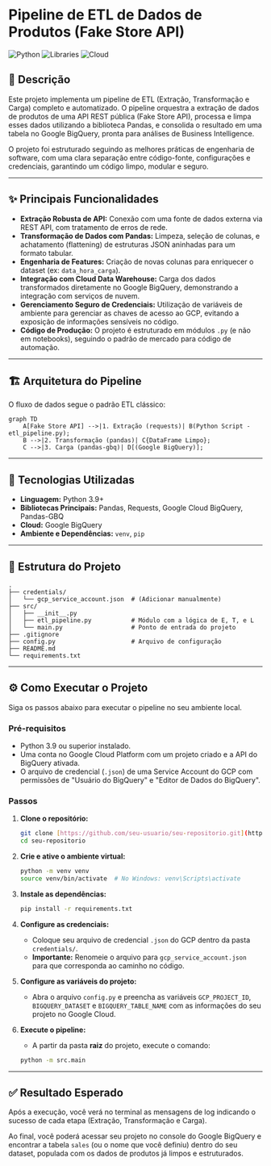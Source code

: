 # Pipeline de ETL de Dados de Produtos (Fake Store API)

![Python](https://img.shields.io/badge/Python-3.9%2B-blue.svg)
![Libraries](https://img.shields.io/badge/Libraries-Pandas%20%7C%20Requests-orange.svg)
![Cloud](https://img.shields.io/badge/Cloud-Google%20BigQuery-red.svg)

## 📖 Descrição

Este projeto implementa um pipeline de ETL (Extração, Transformação e Carga) completo e automatizado. O pipeline orquestra a extração de dados de produtos de uma API REST pública (Fake Store API), processa e limpa esses dados utilizando a biblioteca Pandas, e consolida o resultado em uma tabela no Google BigQuery, pronta para análises de Business Intelligence.

O projeto foi estruturado seguindo as melhores práticas de engenharia de software, com uma clara separação entre código-fonte, configurações e credenciais, garantindo um código limpo, modular e seguro.

---

## ✨ Principais Funcionalidades

* **Extração Robusta de API:** Conexão com uma fonte de dados externa via REST API, com tratamento de erros de rede.
* **Transformação de Dados com Pandas:** Limpeza, seleção de colunas, e achatamento (flattening) de estruturas JSON aninhadas para um formato tabular.
* **Engenharia de Features:** Criação de novas colunas para enriquecer o dataset (ex: `data_hora_carga`).
* **Integração com Cloud Data Warehouse:** Carga dos dados transformados diretamente no Google BigQuery, demonstrando a integração com serviços de nuvem.
* **Gerenciamento Seguro de Credenciais:** Utilização de variáveis de ambiente para gerenciar as chaves de acesso ao GCP, evitando a exposição de informações sensíveis no código.
* **Código de Produção:** O projeto é estruturado em módulos `.py` (e não em notebooks), seguindo o padrão de mercado para código de automação.

---

## 🏗️ Arquitetura do Pipeline

O fluxo de dados segue o padrão ETL clássico:

```mermaid
graph TD
    A[Fake Store API] -->|1. Extração (requests)| B(Python Script - etl_pipeline.py);
    B -->|2. Transformação (pandas)| C{DataFrame Limpo};
    C -->|3. Carga (pandas-gbq)| D[(Google BigQuery)];
```

---

## 🚀 Tecnologias Utilizadas

* **Linguagem:** Python 3.9+
* **Bibliotecas Principais:** Pandas, Requests, Google Cloud BigQuery, Pandas-GBQ
* **Cloud:** Google BigQuery
* **Ambiente e Dependências:** `venv`, `pip`

---

## 📁 Estrutura do Projeto

```
.
├── credentials/
│   └── gcp_service_account.json  # (Adicionar manualmente)
├── src/
│   ├── __init__.py
│   ├── etl_pipeline.py           # Módulo com a lógica de E, T, e L
│   └── main.py                   # Ponto de entrada do projeto
├── .gitignore
├── config.py                     # Arquivo de configuração
├── README.md
└── requirements.txt
```

---

## ⚙️ Como Executar o Projeto

Siga os passos abaixo para executar o pipeline no seu ambiente local.

### Pré-requisitos
* Python 3.9 ou superior instalado.
* Uma conta no Google Cloud Platform com um projeto criado e a API do BigQuery ativada.
* O arquivo de credencial (`.json`) de uma Service Account do GCP com permissões de "Usuário do BigQuery" e "Editor de Dados do BigQuery".

### Passos

1.  **Clone o repositório:**
    ```bash
    git clone [https://github.com/seu-usuario/seu-repositorio.git](https://github.com/seu-usuario/seu-repositorio.git)
    cd seu-repositorio
    ```

2.  **Crie e ative o ambiente virtual:**
    ```bash
    python -m venv venv
    source venv/bin/activate  # No Windows: venv\Scripts\activate
    ```

3.  **Instale as dependências:**
    ```bash
    pip install -r requirements.txt
    ```

4.  **Configure as credenciais:**
    * Coloque seu arquivo de credencial `.json` do GCP dentro da pasta `credentials/`.
    * **Importante:** Renomeie o arquivo para `gcp_service_account.json` para que corresponda ao caminho no código.

5.  **Configure as variáveis do projeto:**
    * Abra o arquivo `config.py` e preencha as variáveis `GCP_PROJECT_ID`, `BIGQUERY_DATASET` e `BIGQUERY_TABLE_NAME` com as informações do seu projeto no Google Cloud.

6.  **Execute o pipeline:**
    * A partir da pasta **raiz** do projeto, execute o comando:
    ```bash
    python -m src.main
    ```

---

## ✅ Resultado Esperado

Após a execução, você verá no terminal as mensagens de log indicando o sucesso de cada etapa (Extração, Transformação e Carga).

Ao final, você poderá acessar seu projeto no console do Google BigQuery e encontrar a tabela `sales` (ou o nome que você definiu) dentro do seu dataset, populada com os dados de produtos já limpos e estruturados.
